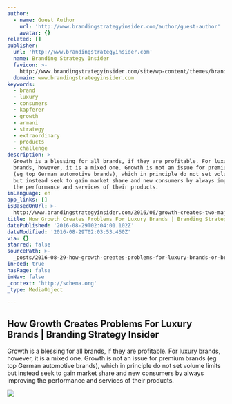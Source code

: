 ```yaml
---
author:
  - name: Guest Author
    url: 'http://www.brandingstrategyinsider.com/author/guest-author'
    avatar: {}
related: []
publisher:
  url: 'http://www.brandingstrategyinsider.com'
  name: Branding Strategy Insider
  favicon: >-
    http://www.brandingstrategyinsider.com/site/wp-content/themes/brandingstrategyinsider/img/favicon.ico
  domain: www.brandingstrategyinsider.com
keywords:
  - brand
  - luxury
  - consumers
  - kapferer
  - growth
  - armani
  - strategy
  - extraordinary
  - products
  - challenge
description: >-
  Growth is a blessing for all brands, if they are profitable. For luxury
  brands, however, it is a mixed one. Growth is not an issue for premium brands
  (eg top German automotive brands), which in principle do not set volume limits
  but instead seek to gain market share and new consumers by always improving
  the performance and services of their products.
inLanguage: en
app_links: []
isBasedOnUrl: >-
  http://www.brandingstrategyinsider.com/2016/06/growth-creates-two-major-problems-luxury-brands.html#.V8OX6ZgrIZg
title: How Growth Creates Problems For Luxury Brands | Branding Strategy Insider
datePublished: '2016-08-29T02:04:01.102Z'
dateModified: '2016-08-29T02:03:53.460Z'
via: {}
starred: false
sourcePath: >-
  _posts/2016-08-29-how-growth-creates-problems-for-luxury-brands-or-branding-str.md
inFeed: true
hasPage: false
inNav: false
_context: 'http://schema.org'
_type: MediaObject

---
```

<article style=""><h1>How Growth Creates Problems For Luxury Brands | Branding Strategy Insider</h1><p>Growth is a blessing for all brands, if they are profitable. For luxury brands, however, it is a mixed one. Growth is not an issue for premium brands (eg top German automotive brands), which in principle do not set volume limits but instead seek to gain market share and new consumers by always improving the performance and services of their products.</p><img src="http://www.brandingstrategyinsider.com/images/2016/06/How-Growth-Creates-Problems-For-Luxury-Brands.jpg" /></article>